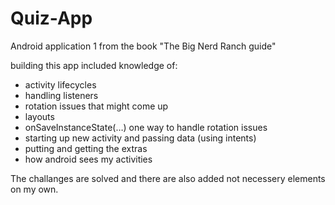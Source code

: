# Quiz-App
Android application 1 from the book "The Big Nerd Ranch guide"

building this app included knowledge of:

- activity lifecycles
- handling listeners
- rotation issues that might come up
- layouts
- onSaveInstanceState(…) one way to handle rotation issues
- starting up new activity and passing data (using  intents)
- putting and getting the extras
- how android sees my activities

The challanges are solved and there are also added not  necessery elements on my own.
 
